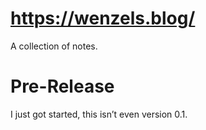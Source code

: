 # https://wenzels.blog/
A collection of notes.

# Pre-Release
I just got started, this isn’t even version 0.1.
